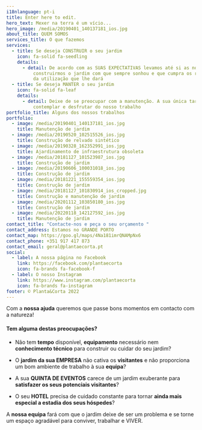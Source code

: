 ```yaml
---
i18nlanguage: pt-i
title: Enter here to edit.
hero_text: Mexer na terra é um vício...
hero_image: /media/20190401_140137181_ios.jpg
about_title: QUEM SOMOS
services_title: O que fazemos
services:
  - title: Se deseja CONSTRUIR o seu jardim
    icon: fa-solid fa-seedling
    details:
      - detail: De acordo com as SUAS EXPECTATIVAS levamos até si as nossas IDEIAS para
          construirmos o jardim com que sempre sonhou e que cumpra os requisitos
          da utilização que lhe dará
  - title: Se deseja MANTER o seu jardim
    icon: fa-solid fa-leaf
    details:
      - detail: Deixe de se preocupar com a manutenção. A sua única tarefa será
          contemplar e desfrutar do nosso trabalho
portfolio_title: Alguns dos nossos trabalhos
portfolio:
  - image: /media/20190401_140137181_ios.jpg
    title: Manutenção de jardim
  - image: /media/20190520_102515526_ios.jpg
    title: Construção de relvado sintético
  - image: /media/20190328_162352991_ios.jpg
    title: Ajardinamento de infraestrutura obsoleta
  - image: /media/20181127_101523987_ios.jpg
    title: Construção de jardim
  - image: /media/20190606_100031018_ios.jpg
    title: Construção de jardim
  - image: /media/20181221_155559354_ios.jpg
    title: Construção de jardim
  - image: /media/20181127_101830914_ios_cropped.jpg
    title: Construção e manutenção de jardim
  - image: /media/20201112_103850180_ios.jpg
    title: Construção de jardim
  - image: /media/20220118_142127592_ios.jpg
    title: Manutenção de jardim
contact_title: "Contacte-nos e peça o seu orçamento "
contact_address: Estamos no GRANDE PORTO
contact_map: https://goo.gl/maps/4Na181imrQNAMpNx6
contact_phone: +351 917 417 873
contact_email: geral@plantaecorta.pt
social:
  - label: A nossa página no Facebook
    link: https://facebook.com/plantaecorta
    icon: fa-brands fa-facebook-f
  - label: O nosso Instagram
    link: https://www.instagram.com/plantaecorta
    icon: fa-brands fa-instagram
footer: © Planta&Corta 2022
---
```

Com a **nossa ajuda** queremos que passe bons momentos em contacto com a natureza!

#### Tem alguma destas preocupações?

* Não tem **tempo** disponível, **equipamento** necessário nem **conhecimento técnico** para construir ou cuidar do seu jardim?

* O **jardim da sua EMPRESA** não cativa os **visitantes** e não proporciona um bom ambiente de trabalho à sua **equipa**?

* A sua **QUINTA DE EVENTOS** carece de um jardim exuberante para **satisfazer os seus potenciais visitantes**?

* O seu **HOTEL** precisa de cuidado constante para tornar **ainda mais especial a estadia dos seus hóspedes**?

A **nossa equipa** fará com que o jardim deixe de ser um problema e se torne um espaço agradável para conviver, trabalhar e VIVER.
